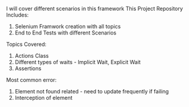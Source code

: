 I will cover different scenarios in this framework
This Project Repository Includes:
1) Selenium Framwork creation with all topics
2) End to End Tests with different Scenarios

Topics Covered:
1) Actions Class
2) Different types of waits - Implicit Wait, Explicit Wait
3) Assertions


Most common error:
1) Element not found related - need to update frequently if failing
2) Interception of element
